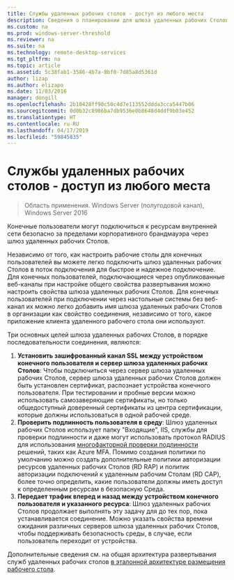 ```yaml
---
title: Службы удаленных рабочих столов - доступ из любого места
description: Сведения о планировании для шлюза удаленных рабочих Столов
ms.custom: na
ms.prod: windows-server-threshold
ms.reviewer: na
ms.suite: na
ms.technology: remote-desktop-services
ms.tgt_pltfrm: na
ms.topic: article
ms.assetid: 5c38fab1-3586-4b7a-8bf0-7d85a8d5361d
author: lizap
ms.author: elizapo
ms.date: 11/03/2016
manager: dongill
ms.openlocfilehash: 2b10428ff90c50c4d7e113552ddda3cca5447b06
ms.sourcegitcommit: 0d0b32c8986ba7db9536e0b8648d4ddf9b03e452
ms.translationtype: HT
ms.contentlocale: ru-RU
ms.lasthandoff: 04/17/2019
ms.locfileid: "59845835"
---
```

# <a name="remote-desktop-services---access-from-anywhere"></a>Службы удаленных рабочих столов - доступ из любого места

>Область применения. Windows Server (полугодовой канал), Windows Server 2016

Конечные пользователи могут подключиться к ресурсам внутренней сети безопасно за пределами корпоративного брандмауэра через шлюз удаленных рабочих Столов.

Независимо от того, как настроить рабочие столы для конечных пользователей вы можете легко подключить шлюз удаленных рабочих Столов в поток подключения для быстрое и надежное подключение. Для конечных пользователей, подключающиеся через опубликованные веб-каналы при настройке общего свойства развертывания можно настроить свойства шлюза удаленных рабочих Столов. Для конечных пользователей при подключении через настольные системы без веб-канал их можно легко добавить имя шлюза удаленных рабочих Столов в организации как свойство соединения, независимо от того, какое приложение клиента удаленного рабочего стола они используют.

Три основных целей шлюза удаленных рабочих Столов, в порядке последовательности соединения, являются:
1. **Установить зашифрованный канал SSL между устройством конечного пользователя и сервер шлюза удаленных рабочих Столов**: Чтобы подключиться через сервер шлюза удаленных рабочих Столов, сервер шлюза удаленных рабочих Столов должен быть установлен сертификат, распознает устройства конечного пользователя. При тестировании и пробные версии можно использовать самозаверяющие сертификаты, но только общедоступный доверенный сертификаты из центра сертификации, которые должны использоваться в одной рабочей среде.
2. **Проверить подлинность пользователя в среду**: Шлюз удаленных рабочих Столов использует папку "Входящие", IIS, службы для проверки подлинности и даже могут использовать протокол RADIUS для использования [многофакторной проверки подлинности](rds-plan-mfa.md) решений, таких как Azure MFA. Помимо создания политики по умолчанию можно создать дополнительные политики авторизации ресурсов удаленных рабочих Столов (RD RAP) и политик авторизации подключений к удаленным рабочим Столам (RD CAP), более точно определить, какие пользователи должны иметь доступ к определенным ресурсам в безопасную Среда.
3. **Передает трафик вперед и назад между устройством конечного пользователя и указанного ресурса**: Шлюз удаленных рабочих Столов продолжает выполнять эту задачу для до тех пор, пока устанавливается соединение. Можно указать свойства времени ожидания различных серверов шлюза удаленных рабочих Столов, чтобы поддерживать безопасность среды, в случае, если пользователь переходит от устройства.

Дополнительные сведения см. на общая архитектура развертывания служб удаленных рабочих столов [в эталонной архитектуре размещения рабочего стола](desktop-hosting-reference-architecture.md).